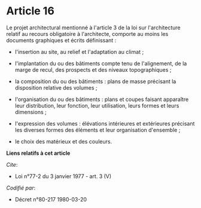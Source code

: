 # Article 16

Le projet architectural mentionné à l'article 3 de la loi sur l'architecture relatif au recours obligatoire à l'architecte,
comporte au moins les documents graphiques et écrits définissant :

- l'insertion au site, au relief et l'adaptation au climat ;

- l'implantation du ou des bâtiments compte tenu de l'alignement, de la marge de recul, des prospects et des niveaux
topographiques ;

- la composition du ou des bâtiments : plans de masse précisant la disposition relative des volumes ;

- l'organisation du ou des bâtiments : plans et coupes faisant apparaître leur distribution, leur fonction, leur utilisation,
leurs formes et leurs dimensions ;

- l'expression des volumes : élévations intérieures et extérieures précisant les diverses formes des éléments et leur
organisation d'ensemble ;

- le choix des matérieux et des couleurs.

**Liens relatifs à cet article**

_Cite_:

  - Loi n°77-2 du 3 janvier 1977 - art. 3 (V)

_Codifié par_:

  - Décret n°80-217 1980-03-20
